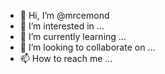 - 👋 Hi, I’m @mrcemond
- 👀 I’m interested in ...
- 🌱 I’m currently learning ...
- 💞️ I’m looking to collaborate on ...
- 📫 How to reach me ...

<!---
mrcemond/mrcemond is a ✨ special ✨ repository because its `README.md` (this file) appears on your GitHub profile.
You can click the Preview link to take a look at your changes.
--->
